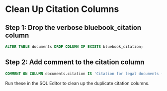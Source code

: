 # Clean Up Citation Columns

## Step 1: Drop the verbose bluebook_citation column
```sql
ALTER TABLE documents DROP COLUMN IF EXISTS bluebook_citation;
```

## Step 2: Add comment to the citation column
```sql
COMMENT ON COLUMN documents.citation IS 'Citation for legal documents (Bluebook format for legal docs)';
```

Run these in the SQL Editor to clean up the duplicate citation columns.
